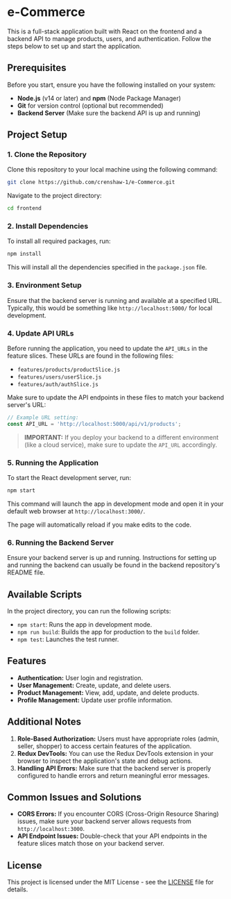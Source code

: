 # e-Commerce

This is a full-stack application built with React on the frontend and a backend API to manage products, users, and authentication. Follow the steps below to set up and start the application.

## Prerequisites

Before you start, ensure you have the following installed on your system:
- **Node.js** (v14 or later) and **npm** (Node Package Manager)
- **Git** for version control (optional but recommended)
- **Backend Server** (Make sure the backend API is up and running)

## Project Setup

### 1. Clone the Repository

Clone this repository to your local machine using the following command:
```bash
git clone https://github.com/crenshaw-1/e-Commerce.git
```

Navigate to the project directory:
```bash
cd frontend
```

### 2. Install Dependencies

To install all required packages, run:
```bash
npm install
```

This will install all the dependencies specified in the `package.json` file.

### 3. Environment Setup

Ensure that the backend server is running and available at a specified URL. Typically, this would be something like `http://localhost:5000/` for local development.

### 4. Update API URLs

Before running the application, you need to update the `API_URLs` in the feature slices. These URLs are found in the following files:
- `features/products/productSlice.js`
- `features/users/userSlice.js`
- `features/auth/authSlice.js`

Make sure to update the API endpoints in these files to match your backend server's URL:
```javascript
// Example URL setting:
const API_URL = 'http://localhost:5000/api/v1/products';
```

> **IMPORTANT:** If you deploy your backend to a different environment (like a cloud service), make sure to update the `API_URL` accordingly.

### 5. Running the Application

To start the React development server, run:
```bash
npm start
```

This command will launch the app in development mode and open it in your default web browser at `http://localhost:3000/`. 

The page will automatically reload if you make edits to the code.

### 6. Running the Backend Server

Ensure your backend server is up and running. Instructions for setting up and running the backend can usually be found in the backend repository's README file.

## Available Scripts

In the project directory, you can run the following scripts:

- `npm start`: Runs the app in development mode.
- `npm run build`: Builds the app for production to the `build` folder.
- `npm test`: Launches the test runner.

## Features

- **Authentication:** User login and registration.
- **User Management:** Create, update, and delete users.
- **Product Management:** View, add, update, and delete products.
- **Profile Management:** Update user profile information.

## Additional Notes

1. **Role-Based Authorization:** Users must have appropriate roles (admin, seller, shopper) to access certain features of the application.
2. **Redux DevTools:** You can use the Redux DevTools extension in your browser to inspect the application's state and debug actions.
3. **Handling API Errors:** Make sure that the backend server is properly configured to handle errors and return meaningful error messages.

## Common Issues and Solutions

- **CORS Errors:** If you encounter CORS (Cross-Origin Resource Sharing) issues, make sure your backend server allows requests from `http://localhost:3000`.
- **API Endpoint Issues:** Double-check that your API endpoints in the feature slices match those on your backend server.

## License

This project is licensed under the MIT License - see the [LICENSE](/workspace/e-Commerce/LICENSE) file for details.

